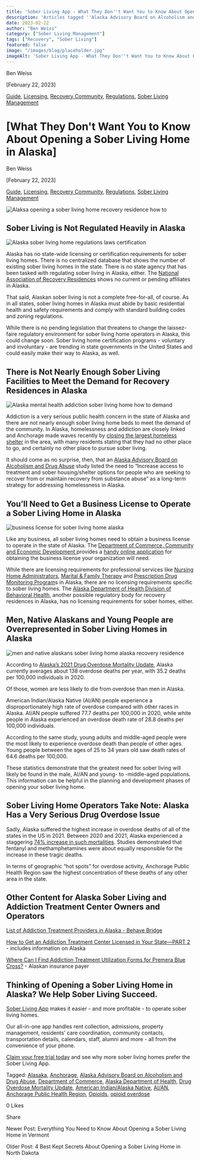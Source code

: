 ```yaml
---
title: 'Sober Living App - What They Don''t Want You to Know About Opening a Sober Living Home in Alaska'
description: 'Articles tagged ''Alaska Advisory Board on Alcoholism and Drug Abuse''. Info on the board''s role in AK SUD policy & recovery efforts.'
date: 2023-02-22
author: "Ben Weiss"
category: ["Sober Living Management"]
tags: ["Recovery", "Sober Living"]
featured: false
image: "/images/blog/placeholder.jpg"
imageAlt: 'Sober Living App - What They Don''t Want You to Know About Opening a Sober Living Home in Alaska'
---
```


Ben Weiss

[February 22, 2023]

[Guide](/sober-living-app-blog/category/Guide), [Licensing](/sober-living-app-blog/category/Licensing), [Recovery Community](/sober-living-app-blog/category/Recovery+Community), [Regulations](/sober-living-app-blog/category/Regulations), [Sober Living Management](/sober-living-app-blog/category/Sober+Living+Management)

#  [What They Don't Want You to Know About Opening a Sober Living Home in Alaska]

Ben Weiss

[February 22, 2023]

[Guide](/sober-living-app-blog/category/Guide), [Licensing](/sober-living-app-blog/category/Licensing), [Recovery Community](/sober-living-app-blog/category/Recovery+Community), [Regulations](/sober-living-app-blog/category/Regulations), [Sober Living Management](/sober-living-app-blog/category/Sober+Living+Management)

![Alaksa opening a sober living home recovery residence how to](/images/blog/what-they-dont-want-you-to-know-about-opening-a-sober-living-home-in-alaska/Screen_Shot_2023-02-12_at_4.14.33_PM.png)

## Sober Living is Not Regulated Heavily in Alaska 

![Alaska sober living home regulations laws certification](/images/blog/what-they-dont-want-you-to-know-about-opening-a-sober-living-home-in-alaska/Screen_Shot_2023-02-12_at_3.01.21_PM.png)

Alaska has no state-wide licensing or certification requirements for sober living homes. There is no centralized database that shows the number of existing sober living homes in the state. There is no state agency that has been tasked with regulating sober living in Alaska, either. The [National Association of Recovery Residences](https://narronline.org/) shows no current or pending affiliates in Alaska.

That said, Alaskan sober living is not a complete free-for-all, of course. As in all states, sober living homes in Alaska must abide by basic residential health and safety requirements and comply with standard building codes and zoning regulations.

While there is no pending legislation that threatens to change the laissez-faire regulatory environment for sober living home operators in Alaska, this could change soon. Sober living home certification programs - voluntary and involuntary - are trending in state governments in the United States and could easily make their way to Alaska, as well.    

## There is Not Nearly Enough Sober Living Facilities to Meet the Demand for Recovery Residences in Alaska

![Alaska mental health addiction sober living home how to demand](/images/blog/what-they-dont-want-you-to-know-about-opening-a-sober-living-home-in-alaska/Screen_Shot_2023-02-12_at_3.22.17_PM.png)

Addiction is a very serious public health concern in the state of Alaska and there are not nearly enough sober living home beds to meet the demand of the community. In Alaska, homelessness and addiction are closely linked and Anchorage made waves recently by [closing the largest homeless shelter](https://alaskapublic.org/2022/07/01/emotions-high-as-anchorages-largest-homeless-shelter-shuts-down-after-more-than-2-years/) in the area, with many residents stating that they had no other place to go, and certainly no other place to pursue sober living. 

It should come as no surprise, then, that an [Alaska Advisory Board on Alcoholism and Drug Abuse](https://health.alaska.gov/abada/Pages/default.aspx) study listed the need to “Increase access to treatment and sober housing/shelter options for people who are seeking to recover from or maintain recovery from substance abuse” as a long-term strategy for addressing homelessness in Alaska.  

## You’ll Need to Get a Business License to Operate a Sober Living Home in Alaska 

![business license for sober living home alaska](/images/blog/what-they-dont-want-you-to-know-about-opening-a-sober-living-home-in-alaska/Screen_Shot_2023-02-12_at_3.13.05_PM.png)

Like any business, all sober living homes need to obtain a business license to operate in the state of Alaska. The [Department of Commerce, Community and Economic Development ](https://www.commerce.alaska.gov/web/)provides a [handy online application](https://www.commerce.alaska.gov/web/cbpl/BusinessLicensing.aspx) for obtaining the business license your organization will need. 

While there are licensing requirements for professional services like [Nursing Home Administrators](https://www.commerce.alaska.gov/web/cbpl/ProfessionalLicensing/NursingHomeAdministrators.aspx), [Marital & Family Therapy](https://www.commerce.alaska.gov/web/cbpl/ProfessionalLicensing/BoardofMaritalFamilyTherapy.aspx) and [Prescription Drug Monitoring Program](https://www.commerce.alaska.gov/web/cbpl/ProfessionalLicensing/PrescriptionDrugMonitoringProgram.aspx)s in Alaska, there are no licensing requirements specific to sober living homes. The [Alaska Department of Health Division of Behavioral Health](https://health.alaska.gov/dbh/Pages/TreatmentRecovery/treatment.aspx), another possible regulatory body for recovery residences in Alaska, has no licensing requirements for sober homes, either.

## Men, Native Alaskans and Young People are Overrepresented in Sober Living Homes in Alaska

![men and native alaskans sober living home alaska recovery residence](/images/blog/what-they-dont-want-you-to-know-about-opening-a-sober-living-home-in-alaska/Screen_Shot_2023-02-12_at_3.28.57_PM.png)

According to [Alaska’s 2021 Drug Overdose Mortality Update](https://health.alaska.gov/dph/VitalStats/Documents/PDFs/DrugOverdoseMortalityUpdate_2021.pdf), Alaska currently averages about 138 overdose deaths per year, with 35.2 deaths per 100,000 individuals in 2020. 

Of those, women are less likely to die from overdose than men in Alaska. 

American Indian/Alaska Native (AI/AN) people experience a disproportionately high rate of overdose compared with other races in Alaska. AI/AN people suffered 77.7 deaths per 100,000 in 2020, while white people in Alaska experienced an overdose death rate of 28.8 deaths per 100,000 individuals. 

According to the same study, young adults and middle-aged people were the most likely to experience overdose death than people of other ages. Young people between the ages of 25 to 34 years old saw death rates of 64.6 deaths per 100,000.   

These statistics demonstrate that the greatest need for sober living will likely be found in the male, AI/AN and young- to -middle-aged populations. This information can be helpful in the planning and development phases of opening your sober living home.  

## Sober Living Home Operators Take Note: Alaska Has a Very Serious Drug Overdose Issue 

Sadly, Alaska suffered the highest increase in overdose deaths of all of the states in the US in 2021. Between 2020 and 2021, Alaska experienced a staggering [74% increase in such mortalities](https://health.alaska.gov/dph/VitalStats/Documents/PDFs/Excess-Deaths-Report-2020-2021.pdf). Studies demonstrated that fentanyl and methamphetamines were about equally responsible for the increase in these tragic deaths. 

In terms of geographic “hot spots” for overdose activity, Anchorage Public Health Region saw the highest concentration of these deaths of any other area in the state. 

## Other Content for Alaska Sober Living and Addiction Treatment Center Owners and Operators

[List of Addiction Treatment Providers in Alaska - Behave Bridge ](https://bridge.behavehealth.com/rehabs/alaska)

[How to Get an Addiction Treatment Center Licensed in Your State—PART 2](https://behavehealth.com/blog/2019/10/9/how-to-get-an-addiction-treatment-center-licensed-in-your-statepart-2) \- includes information on Alaska

[Where Can I Find Addiction Treatment Utilization Forms for Premera Blue Cross?](https://behavehealth.com/blog/2022/6/23/where-can-i-find-addiction-treatment-utilization-forms-for-premera-blue-cross) \- Alaskan insurance payer

## Thinking of Opening a Sober Living Home in Alaska? We Help Sober Living Succeed. 

[Sober Living App](/) makes it easier - and more profitable - to operate sober living homes. 

Our all-in-one app handles rent collection, admissions, property management, residents’ care coordination, community contacts, transportation details, calendars, staff, alumni and more - all from the convenience of your phone.  

[Claim your free trial today](https://behavehealth.com/get-started) and see why more sober living homes prefer the Sober Living App.

Tagged: [Alasaka](/sober-living-app-blog/tag/Alasaka), [Anchorage](/sober-living-app-blog/tag/Anchorage), [Alaska Advisory Board on Alcoholism and Drug Abuse](/sober-living-app-blog/tag/Alaska+Advisory+Board+on+Alcoholism+and+Drug+Abuse), [Department of Commerce](https://soberlivingapp.com/sober-living-app-blog/tag/Department+of+Commerce), [Alaska Department of Health](https://soberlivingapp.com/sober-living-app-blog/tag/Alaska+Department+of+Health), [Drug Overdose Mortality Update](https://soberlivingapp.com/sober-living-app-blog/tag/Drug+Overdose+Mortality+Update), [American Indian/Alaska Native](https://soberlivingapp.com/sober-living-app-blog/tag/American+Indian%2FAlaska+Native), [AI/AN](https://soberlivingapp.com/sober-living-app-blog/tag/AI%2FAN), [Anchorage Public Health Region](https://soberlivingapp.com/sober-living-app-blog/tag/Anchorage+Public+Health+Region), [Opioids](/sober-living-app-blog/tag/opioids), [opioid overdose](https://soberlivingapp.com/sober-living-app-blog/tag/opioid+overdose)

0 Likes

Share

Newer Post: Everything You Need to Know About Opening a Sober Living Home in Vermont 

Older Post: 4 Best Kept Secrets About Opening a Sober Living Home in North Dakota